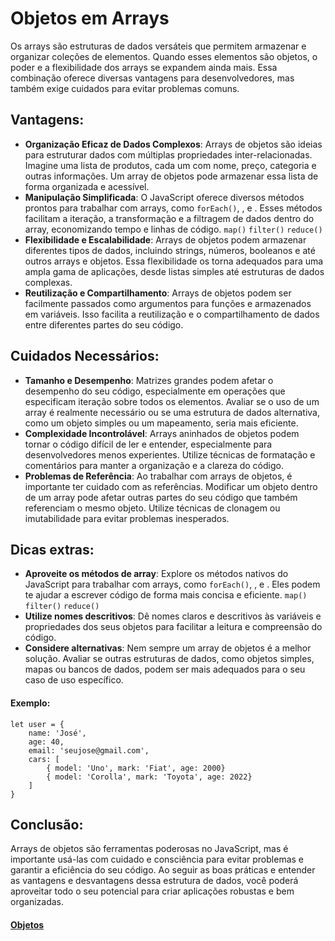 # Objetos em Arrays

Os arrays são estruturas de dados versáteis que permitem armazenar e organizar coleções de elementos. Quando esses elementos são objetos, o poder e a flexibilidade dos arrays se expandem ainda mais. Essa combinação oferece diversas vantagens para desenvolvedores, mas também exige cuidados para evitar problemas comuns.

## Vantagens:

- **Organização Eficaz de Dados Complexos**: Arrays de objetos são ideias para estruturar dados com múltiplas propriedades inter-relacionadas. Imagine uma lista de produtos, cada um com nome, preço, categoria e outras informações. Um array de objetos pode armazenar essa lista de forma organizada e acessível.
- **Manipulação Simplificada**: O JavaScript oferece diversos métodos prontos para trabalhar com arrays, como `forEach()`, , e . Esses métodos facilitam a iteração, a transformação e a filtragem de dados dentro do array, economizando tempo e linhas de código. `map()` `filter()` `reduce()`
- **Flexibilidade e Escalabilidade**: Arrays de objetos podem armazenar diferentes tipos de dados, incluindo strings, números, booleanos e até outros arrays e objetos. Essa flexibilidade os torna adequados para uma ampla gama de aplicações, desde listas simples até estruturas de dados complexas.
- **Reutilização e Compartilhamento**: Arrays de objetos podem ser facilmente passados ​​como argumentos para funções e armazenados em variáveis. Isso facilita a reutilização e o compartilhamento de dados entre diferentes partes do seu código.

## Cuidados Necessários:

- **Tamanho e Desempenho**: Matrizes grandes podem afetar o desempenho do seu código, especialmente em operações que especificam iteração sobre todos os elementos. Avaliar se o uso de um array é realmente necessário ou se uma estrutura de dados alternativa, como um objeto simples ou um mapeamento, seria mais eficiente.
- **Complexidade Incontrolável**: Arrays aninhados de objetos podem tornar o código difícil de ler e entender, especialmente para desenvolvedores menos experientes. Utilize técnicas de formatação e comentários para manter a organização e a clareza do código.
- **Problemas de Referência**: Ao trabalhar com arrays de objetos, é importante ter cuidado com as referências. Modificar um objeto dentro de um array pode afetar outras partes do seu código que também referenciam o mesmo objeto. Utilize técnicas de clonagem ou imutabilidade para evitar problemas inesperados.

## Dicas extras:

- **Aproveite os métodos de array**: Explore os métodos nativos do JavaScript para trabalhar com arrays, como `forEach()`, , e . Eles podem te ajudar a escrever código de forma mais concisa e eficiente. `map()` `filter()` `reduce()`
- **Utilize nomes descritivos**: Dê nomes claros e descritivos às variáveis ​​e propriedades dos seus objetos para facilitar a leitura e compreensão do código.
- **Considere alternativas**: Nem sempre um array de objetos é a melhor solução. Avaliar se outras estruturas de dados, como objetos simples, mapas ou bancos de dados, podem ser mais adequados para o seu caso de uso específico.

#### Exemplo:


```
let user = {
    name: 'José',
    age: 40,
    email: 'seujose@gmail.com',
    cars: [
        { model: 'Uno', mark: 'Fiat', age: 2000}
        { model: 'Corolla', mark: 'Toyota', age: 2022}
    ]
}
```



## Conclusão:

Arrays de objetos são ferramentas poderosas no JavaScript, mas é importante usá-las com cuidado e consciência para evitar problemas e garantir a eficiência do seu código. Ao seguir as boas práticas e entender as vantagens e desvantagens dessa estrutura de dados, você poderá aproveitar todo o seu potencial para criar aplicações robustas e bem organizadas.

#### [Objetos](../objetos.md)